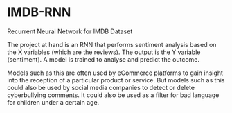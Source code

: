 # IMDB-RNN
Recurrent Neural Network for IMDB Dataset

The project at hand is an RNN that performs sentiment analysis based on the X variables (which are the reviews). The output is the Y variable (sentiment). A model is trained to analyse and predict the outcome.

Models such as this are often used by eCommerce platforms to gain insight into the reception of a particular product or service. But models such as this could also be used by social media companies to detect or delete cyberbullying comments. It could also be used as a filter for bad language for children under a certain age.
